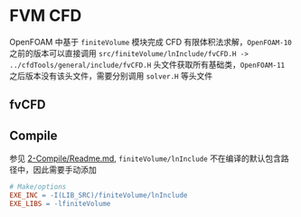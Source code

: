 # FVM CFD

OpenFOAM 中基于 `finiteVolume` 模块完成 CFD 有限体积法求解，`OpenFOAM-10` 之前的版本可以直接调用 `src/finiteVolume/lnInclude/fvCFD.H -> ../cfdTools/general/include/fvCFD.H` 头文件获取所有基础类，`OpenFOAM-11` 之后版本没有该头文件，需要分别调用 `solver.H` 等头文件

## fvCFD

## Compile

参见 [2-Compile/Readme.md](../2-Compile/Readme.md), `finiteVolume/lnInclude` 不在编译的默认包含路径中，因此需要手动添加

```makefile
# Make/options
EXE_INC = -I(LIB_SRC)/finiteVolume/lnInclude
EXE_LIBS = -lfiniteVolume
```
